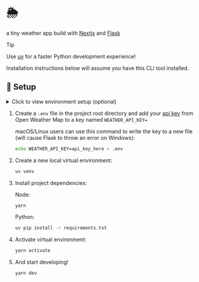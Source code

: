 # 🌦

a tiny weather app build with [Nextjs](https://nextjs.org/) and [Flask](https://flask.palletsprojects.com/en/3.0.x/)

> [!TIP]
>
> Use [uv](https://github.com/astral-sh/uv) for a faster Python development experience!
>
> Installation instructions below will assume you have this CLI tool installed.

## 🧰 Setup

<details>
  <summary>Click to view environment setup (optional)</summary>

This repo uses Python and Node, and was scaffolded using the following tools.

#### Install `uv`

macOS/Linux:

```bash
curl -LsSf https://astral.sh/uv/install.sh | sh
```

Windows:

```ps
powershell -c "irm https://astral.sh/uv/install.ps1 | iex"
```

#### Install `volta`

macOS/Linux:

```bash
curl https://get.volta.sh | bash
```

Windows:

Download installer from [Volta Getting Started page](https://docs.volta.sh/guide/getting-started#windows-installation)

#### Install `node`

```bash
volta install node
```

#### Install `yarn`

```bash
volta install yarn
```

And you're good to go!

</details>

1. Create a `.env` file in the project root directory and add your [api key](https://home.openweathermap.org/api_keys) from Open Weather Map to a key named `WEATHER_API_KEY=`

   macOS/Linux users can use this command to write the key to a new file (will cause Flask to throw an error on Windows):

   ```bash
   echo WEATHER_API_KEY=api_key_here > .env
   ```

1. Create a new local virtual environment:

   ```bash
   uv venv
   ```

1. Install project dependencies:

   Node:

   ```bash
   yarn
   ```

   Python:

   ```bash
   uv pip install -r requirements.txt
   ```

1. Activate virtual environment:

   ```bash
   yarn activate
   ```

1. And start developing!

   ```bash
   yarn dev
   ```
